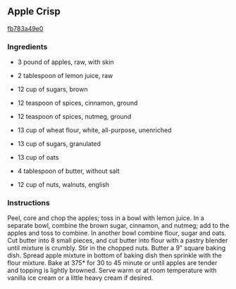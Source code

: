 ## Apple Crisp

[fb783a49e0](http://www.food.com/recipe/apple-crisp-395705)

### Ingredients

 - 3 pound of apples, raw, with skin

 - 2 tablespoon of lemon juice, raw

 - 12 cup of sugars, brown

 - 12 teaspoon of spices, cinnamon, ground

 - 12 teaspoon of spices, nutmeg, ground

 - 13 cup of wheat flour, white, all-purpose, unenriched

 - 13 cup of sugars, granulated

 - 13 cup of oats

 - 4 tablespoon of butter, without salt

 - 12 cup of nuts, walnuts, english

### Instructions

Peel, core and chop the apples; toss in a bowl with lemon juice. In a separate bowl, combine the brown sugar, cinnamon, and nutmeg; add to the apples and toss to combine. In another bowl combine flour, sugar and oats. Cut butter into 8 small pieces, and cut butter into flour with a pastry blender until mixture is crumbly. Stir in the chopped nuts. Butter a 9" square baking dish. Spread apple mixture in bottom of baking dish then sprinkle with the flour mixture. Bake at 375* for 30 to 45 minute or until apples are tender and topping is lightly browned. Serve warm or at room temperature with vanilla ice cream or a little heavy cream if desired.